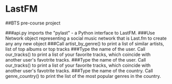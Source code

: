 # LastFM
##BTS pre-course project

###api.py imports the "pylast" - a Python interface to LastFM.
###Use Network object representing a social music network that is Last.fm to create any any new object
###Call artist_by_genre() to print a list of similar artists, list of top albums or top tracks
###Type the name of the user. Call our_tracks() to print a list of your favorite tracks, which coincide with another user's favotrite tracks.
###Type the name of the user. Call our_tracks() to print a list of your favorite tracks, which coincide with another user's favotrite tracks.
###Type the name of the country. Call genre_country() to print the list of the most popular genres in the country.
